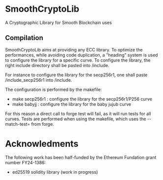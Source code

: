 # SmoothCryptoLib
A Cryptographic Library for Smooth Blockchain uses


## Compilation

SmoothCryptoLib aims at providing any ECC library. To optimize the performances, while avoiding code duplication, a "heading" system is used to configure the library for a specific curve. To configure the library, the right include directory shall be pasted into /include.

For instance to configure the library for the secp256r1, one shall paste /include_secp256r1 into /include.

The configuration is performed by the makefile:
 * make secp256r1 : configure the library for the secp256r1/P256 curve
 * make babyjj : configure the library for the baby jujub curve

For this reason a direct call to forge test will fail, as it will run tests for all curves. Tests are performed when using the makefile, which uses the 
--match-test= from forge.


# Acknowledments

The following work has been half-funded by the Ethereum Fundation grant number FY24-1386:
 * ed25519 solidity library (work in progress)
